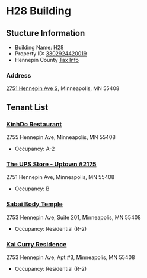 H28 Building
===========

## Stucture Information

* Building Name: [H28](http://www.h28.co)
* Property ID: [3302924420019](http://apps.ci.minneapolis.mn.us/PIApp/GeneralInfoRpt.aspx?pid=3302924420019)
* Hennepin County [Tax Info](http://www16.co.hennepin.mn.us/pins/printdetails.jsp?pid=3302924420019)

### Address
[2751 Hennepin Ave S,](https://www.google.com/maps?t=m&sll=44.9521483,-93.2980766&sspn=0.0058313,0.0109864&q=2753+Hennepin+Ave&output=classic)
Minneapolis, MN 55408

## Tenant List

### [KinhDo Restaurant](http://www.kinhdo.com)
2755 Hennepin Ave, Minneapolis, MN 55408

* Occupancy: A-2

### [The UPS Store - Uptown #2175](http://minneapolis-mn-2175.theupsstorelocal.com)
2751 Hennepin Ave, Minneapolis, MN 55408

* Occupancy: B

### [Sabai Body Temple](http://www.sabaibodytemple.com)
2753 Hennepin Ave, Suite 201, Minneapolis, MN 55408
* Occupancy: Residential (R-2)

### [Kai Curry Residence](http://www.kai.land)
2753 Hennepin Ave, Apt #3, Minneapolis, MN 55408
* Occupancy: Residential (R-2)

